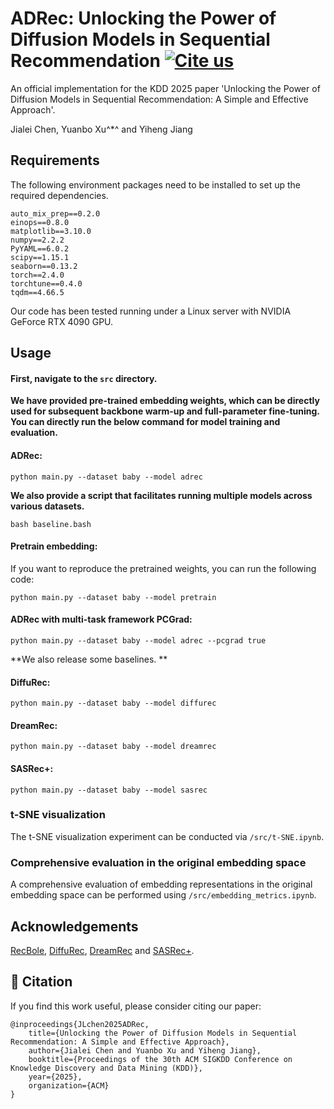 # ADRec: Unlocking the Power of Diffusion Models in Sequential Recommendation [![Cite us](https://img.shields.io/badge/Cite--us-B31B1B?logo=academia&style=flat-square)](#-citation)

An official implementation for the  KDD 2025 paper 'Unlocking the Power of Diffusion Models in Sequential Recommendation: A Simple and Effective Approach'. 

Jialei Chen, Yuanbo Xu^*^ and Yiheng Jiang

## Requirements

The following environment packages need to be installed to set up the required dependencies.

```
auto_mix_prep==0.2.0
einops==0.8.0
matplotlib==3.10.0
numpy==2.2.2
PyYAML==6.0.2
scipy==1.15.1
seaborn==0.13.2
torch==2.4.0
torchtune==0.4.0
tqdm==4.66.5
```

Our code has been tested running under a Linux server with NVIDIA GeForce RTX 4090 GPU. 

## Usage

#### **First, navigate to the `src` directory.**

**We have provided pre-trained embedding weights, which can be directly used for subsequent backbone warm-up and full-parameter fine-tuning. You can directly run the below command for model training and evaluation.**

#### ADRec:

```
python main.py --dataset baby --model adrec
```

**We also provide a script that facilitates running multiple models across various datasets.**

```
bash baseline.bash
```

#### Pretrain embedding:

If you want to reproduce the pretrained weights, you can run the following code:

```
python main.py --dataset baby --model pretrain
```

#### ADRec with multi-task framework PCGrad:

```
python main.py --dataset baby --model adrec --pcgrad true
```



**We also release some baselines. **

#### DiffuRec:

```
python main.py --dataset baby --model diffurec
```

#### DreamRec:

```
python main.py --dataset baby --model dreamrec
```

#### SASRec+:

```
python main.py --dataset baby --model sasrec
```



### t-SNE visualization

The t-SNE visualization experiment can be conducted via `/src/t-SNE.ipynb`.

### Comprehensive evaluation in the original embedding space

A comprehensive evaluation of embedding representations in the original embedding space can be performed using `/src/embedding_metrics.ipynb`.

## Acknowledgements

[RecBole](https://recbole.io/), [DiffuRec](https://github.com/WHUIR/DiffuRec), [DreamRec](https://github.com/YangZhengyi98/DreamRec) and [SASRec+](https://github.com/antklen/sasrec-bert4rec-recsys23).

## 📄 Citation

If you find this work useful, please consider citing our paper:

```
@inproceedings{JLchen2025ADRec,
	title={Unlocking the Power of Diffusion Models in Sequential Recommendation: A Simple and Effective Approach},
	author={Jialei Chen and Yuanbo Xu and Yiheng Jiang},
	booktitle={Proceedings of the 30th ACM SIGKDD Conference on Knowledge Discovery and Data Mining (KDD)},
	year={2025},
	organization={ACM}
}
```

